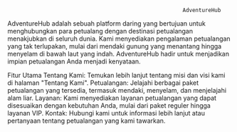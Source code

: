                                                            AdventureHub
AdventureHub adalah sebuah platform daring yang bertujuan untuk menghubungkan para petualang dengan destinasi petualangan menakjubkan di seluruh dunia. Kami menyediakan pengalaman petualangan yang tak terlupakan, mulai dari mendaki gunung yang menantang hingga menyelam di bawah laut yang indah. AdventureHub hadir untuk menjadikan impian petualangan Anda menjadi kenyataan.

Fitur Utama
Tentang Kami: Temukan lebih lanjut tentang misi dan visi kami di halaman "Tentang Kami".
Petualangan: Jelajahi berbagai paket petualangan yang tersedia, termasuk mendaki, menyelam, dan menjelajahi alam liar.
Layanan: Kami menyediakan layanan petualangan yang dapat disesuaikan dengan kebutuhan Anda, mulai dari paket reguler hingga layanan VIP.
Kontak: Hubungi kami untuk informasi lebih lanjut atau pertanyaan tentang petualangan yang kami tawarkan.
